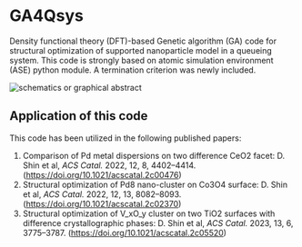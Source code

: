 # GA4Qsys
Density functional theory (DFT)-based Genetic algorithm (GA) code for structural optimization of supported nanoparticle model in a queueing system. This code is strongly based on atomic simulation environment (ASE) python module. A termination criterion was newly included.

![schematics or graphical abstract](imgs/pydrifts3d_scheme.png)  

## Application of this code
This code has been utilized in the following published papers:
1. Comparison of Pd metal dispersions on two difference CeO2 facet:
   D. Shin et al, *ACS Catal.* 2022, 12, 8, 4402–4414. (https://doi.org/10.1021/acscatal.2c00476)
2. Structural optimization of Pd8 nano-cluster on Co3O4 surface:
   D. Shin et al, *ACS Catal.* 2022, 12, 13, 8082–8093. (https://doi.org/10.1021/acscatal.2c02370)
4. Structural optimization of V_xO_y cluster on two TiO2 surfaces with difference crystallographic phases:
   D. Shin et al, *ACS Catal.* 2023, 13, 6, 3775–3787. (https://doi.org/10.1021/acscatal.2c05520)
